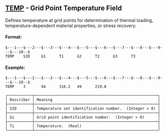 ## [TEMP](https://help.hexagonmi.com/bundle/MSC_Nastran_2022.4/page/Nastran_Combined_Book/qrg/bulktuv/TOC.TEMP.xhtml) - Grid Point Temperature Field

Defines temperature at grid points for determination of thermal loading, temperature-dependent material properties, or stress recovery.

#### Format:

```nastran
$---1---$---2---$---3---$---4---$---5---$---6---$---7---$---8---$---9---$---10--$
TEMP    SID     G1      T1      G2      T2      G3      T3                      
```

#### Example:

```nastran
$---1---$---2---$---3---$---4---$---5---$---6---$---7---$---8---$---9---$---10--$
TEMP    3       94      316.2   49      219.8                                   
```

```text
┌───────────┬───────────────────────────────────────────────────────┐
│ Describer │ Meaning                                               │
├───────────┼───────────────────────────────────────────────────────┤
│ SID       │ Temperature set identification number.  (Integer > 0) │
├───────────┼───────────────────────────────────────────────────────┤
│ Gi        │ Grid point identification number.  (Integer > 0)      │
├───────────┼───────────────────────────────────────────────────────┤
│ Ti        │ Temperature.  (Real)                                  │
└───────────┴───────────────────────────────────────────────────────┘
```
